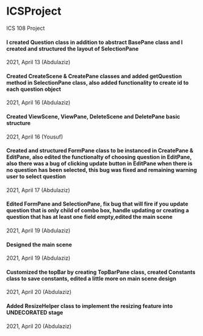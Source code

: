 # ICSProject

ICS 108 Project


#### I created Question class in addition to abstract BasePane class and I created and structured the layout of SelectionPane
2021, April 13 (Abdulaziz)


#### Created CreateScene & CreatePane classes and added getQuestion method in SelectionPane class, also added functionality to create id to each question object 
2021, April 16 (Abdulaziz)


#### Created ViewScene, ViewPane, DeleteScene and DeletePane basic structure 
2021, April 16 (Yousuf)


#### Created and structured FormPane class to be instanced in CreatePane & EditPane, also edited the functionalty of choosing question in EditPane, also there was a bug of clicking update button in EditPane when there is no question has been selected, this bug was fixed and remaining warning user to select question
2021, April 17 (Abdulaziz)


#### Edited FormPane and SelectionPane, fix bug that will fire if you update question that is only child of combo box, handle updating or creating a question that has at least one field empty,edited the main scene
2021, April 19 (Abdulaziz)


#### Designed the main scene
2021, April 19 (Abdulaziz)


#### Customized the topBar by creating TopBarPane class, created Constants class to save constants, edited a little more on main scene design
2021, April 20 (Abdulaziz)


#### Added ResizeHelper class to implement the resizing feature into UNDECORATED stage
2021, April 20 (Abdulaziz)